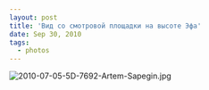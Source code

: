 ```yaml
---
layout: post
title: 'Вид со смотровой площадки на высоте Эфа'
date: Sep 30, 2010
tags:
  - photos
---
```


![2010-07-05-5D-7692-Artem-Sapegin.jpg](photo://236)
